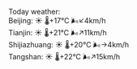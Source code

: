 Today weather:  
Beijing: ☀️   🌡️+17°C 🌬️↙4km/h  
Tianjin: ☀️   🌡️+21°C 🌬️↗11km/h  
Shijiazhuang: ☀️   🌡️+20°C 🌬️→4km/h  
Tangshan: ☀️   🌡️+22°C 🌬️↗15km/h  
